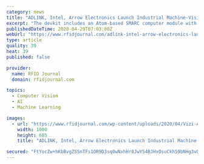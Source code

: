```yaml
---
category: news
title: "ADLINK, Intel, Arrow Electronics Launch Industrial Machine-Vision AI Devkit"
excerpt: "The devkit includes an Atom-based SMARC computer module with Intel's Movidius Myriad X VPU and 40-pin connector; the Distribution of OpenVINO toolkit, which optimizes deep-learning workloads across the Intel architecture,"
publishedDateTime: 2020-04-29T07:03:00Z
webUrl: "https://www.rfidjournal.com/adlink-intel-arrow-electronics-launch-industrial-machine-vision-ai-devkit"
type: article
quality: 39
heat: 39
published: false

provider:
  name: RFID Journal
  domain: rfidjournal.com

topics:
  - Computer Vision
  - AI
  - Machine Learning

images:
  - url: "https://www.rfidjournal.com/wp-content/uploads/2020/04/Vizi-AI-1.jpg"
    width: 1000
    height: 685
    title: "ADLINK, Intel, Arrow Electronics Launch Industrial Machine-Vision AI Devkit"

secured: "FtYocZw+hKbBvgZSSnTFs1OR9D3sq0wNxhHr8JwY54BJHxOsuCkh59bNHg3vDGDoRKPM7eataGNqvlvao3hSlfCk1CouhWsLsPdsJcX4S4oi8uCfQYAxhp2aPfZMAkBSj9P8FA3B3YSn0h4J4QclCJZKEw52xnP+7ErA226wIHaBiJ8afB97E4VfjGJfQ0cPNznN+28kHFSEPBZKUwcg7FbMiAU6AQ7lxeNrhRB5pTkInjUKq1PWeBaYhyY1JNLhZqXGs4UpxLjb6XQorg9voUPmsYoDh3xOJ4b3fkIvS5rz3f6116Vmass0hucnDT6p;OSc4GgU8NfdfbXWJ2j36lA=="
---
```


